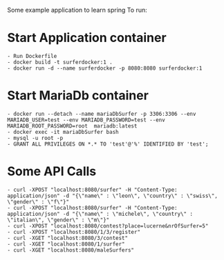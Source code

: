 Some example application to learn spring
To run:
# Start Application container
    - Run Dockerfile
    - docker build -t surferdocker:1 .
    - docker run -d --name surferdocker -p 8080:8080 surferdocker:1 
# Start MariaDb container
    - docker run --detach --name mariaDbSurfer -p 3306:3306 --env MARIADB_USER=test --env MARIADB_PASSWORD=test --env MARIADB_ROOT_PASSWORD=root  mariadb:latest   
    - docker exec -it mariaDbSurfer bash
    - mysql -u root -p
    - GRANT ALL PRIVILEGES ON *.* TO 'test'@'%' IDENTIFIED BY 'test';
# Some API Calls
    - curl -XPOST "localhost:8080/surfer" -H "Content-Type: application/json" -d "{\"name\" : \"leon\", \"country\" : \"swiss\", \"gender\" : \"f\"}"
    - curl -XPOST "localhost:8080/surfer" -H "Content-Type: application/json" -d "{\"name\" : \"michele\", \"country\" : \"italian\", \"gender\" : \"m\"}"
    - curl -XPOST "localhost:8080/contest?place=lucerne&nrOfSurfer=5"
    - curl -XPOST "localhost:8080/1/3/register"
    - curl -XGET "localhost:8080/3/contest"
    - curl -XGET "localhost:8080/1/surfer"
    - curl -XGET "localhost:8080/maleSurfers"